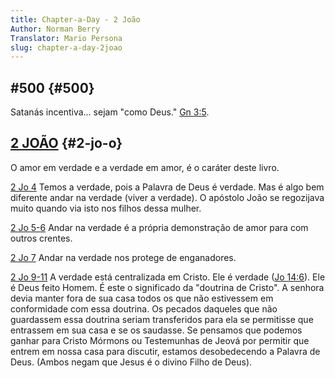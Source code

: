 ```yaml
---
title: Chapter-a-Day - 2 João
Author: Norman Berry
Translator: Mario Persona
slug: chapter-a-day-2joao
---
```


## #500 {#500}

Satanás incentiva... sejam &quot;como Deus.&quot; [Gn 3:5](http://mysword.info/b?r=Gen_3:5).

## [2 JOÃO](http://mysword.info/b?r=2Jo_1) {#2-jo-o}

O amor em verdade e a verdade em amor, é o caráter deste livro.

[2 Jo 4](http://mysword.info/b?r=2Jo_1:4/) Temos a verdade, pois a Palavra de Deus é verdade. Mas é algo bem diferente andar na verdade (viver a verdade). O apóstolo João se regozijava muito quando via isto nos filhos dessa mulher.

[2 Jo 5-6](http://mysword.info/b?r=2Jo_1:5/-6) Andar na verdade é a própria demonstração de amor para com outros crentes.

[2 Jo 7](http://mysword.info/b?r=2Jo_1:7/) Andar na verdade nos protege de enganadores.

[2 Jo 9-11](http://mysword.info/b?r=2Jo_1:9-11) A verdade está centralizada em Cristo. Ele é verdade ([Jo 14:6](http://mysword.info/b?r=Joh_14:6)). Ele é Deus feito Homem. É este o significado da &quot;doutrina de Cristo&quot;. A senhora devia manter fora de sua casa todos os que não estivessem em conformidade com essa doutrina. Os pecados daqueles que não guardassem essa doutrina seriam transferidos para ela se permitisse que entrassem em sua casa e se os saudasse. Se pensamos que podemos ganhar para Cristo Mórmons ou Testemunhas de Jeová por permitir que entrem em nossa casa para discutir, estamos desobedecendo a Palavra de Deus. (Ambos negam que Jesus é o divino Filho de Deus).